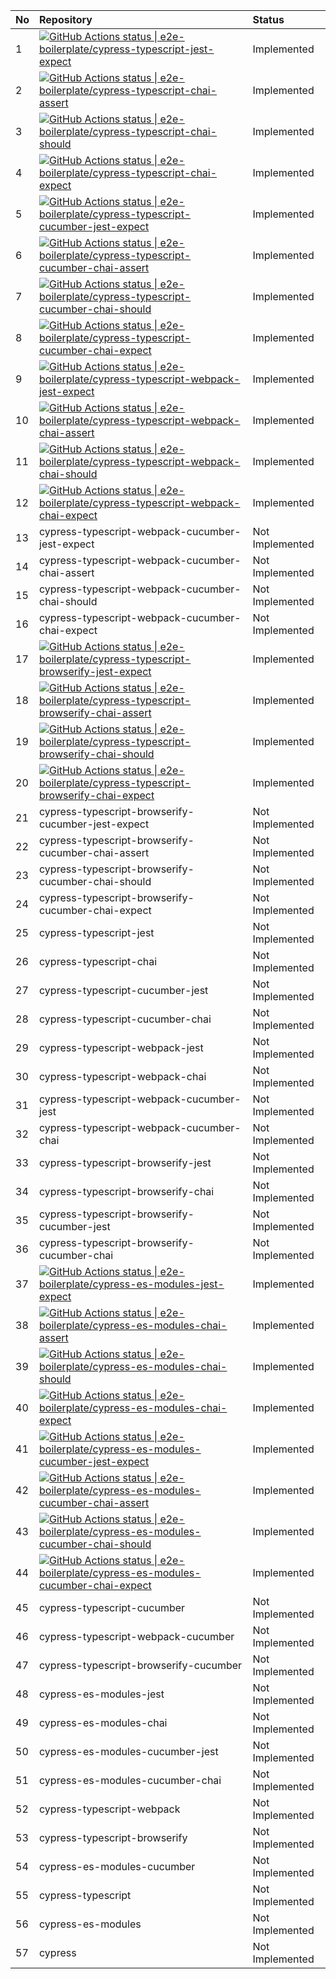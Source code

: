 | No | Repository                                                                                                                                                                                                                                                                                                                                                                       | Status          |
| :- | :------------------------------------------------------------------------------------------------------------------------------------------------------------------------------------------------------------------------------------------------------------------------------------------------------------------------------------------------------------------------------- | :-------------- |
| 1  | [![GitHub Actions status &#124; e2e-boilerplate/cypress-typescript-jest-expect](https://github.com/e2e-boilerplate/cypress-typescript-jest-expect/workflows/cypress-typescript-jest-expect/badge.svg)](https://github.com/e2e-boilerplate/cypress-typescript-jest-expect/actions?workflow=cypress-typescript-jest-expect)                                                        | Implemented     |
| 2  | [![GitHub Actions status &#124; e2e-boilerplate/cypress-typescript-chai-assert](https://github.com/e2e-boilerplate/cypress-typescript-chai-assert/workflows/cypress-typescript-chai-assert/badge.svg)](https://github.com/e2e-boilerplate/cypress-typescript-chai-assert/actions?workflow=cypress-typescript-chai-assert)                                                        | Implemented     |
| 3  | [![GitHub Actions status &#124; e2e-boilerplate/cypress-typescript-chai-should](https://github.com/e2e-boilerplate/cypress-typescript-chai-should/workflows/cypress-typescript-chai-should/badge.svg)](https://github.com/e2e-boilerplate/cypress-typescript-chai-should/actions?workflow=cypress-typescript-chai-should)                                                        | Implemented     |
| 4  | [![GitHub Actions status &#124; e2e-boilerplate/cypress-typescript-chai-expect](https://github.com/e2e-boilerplate/cypress-typescript-chai-expect/workflows/cypress-typescript-chai-expect/badge.svg)](https://github.com/e2e-boilerplate/cypress-typescript-chai-expect/actions?workflow=cypress-typescript-chai-expect)                                                        | Implemented     |
| 5  | [![GitHub Actions status &#124; e2e-boilerplate/cypress-typescript-cucumber-jest-expect](https://github.com/e2e-boilerplate/cypress-typescript-cucumber-jest-expect/workflows/cypress-typescript-cucumber-jest-expect/badge.svg)](https://github.com/e2e-boilerplate/cypress-typescript-cucumber-jest-expect/actions?workflow=cypress-typescript-cucumber-jest-expect)           | Implemented     |
| 6  | [![GitHub Actions status &#124; e2e-boilerplate/cypress-typescript-cucumber-chai-assert](https://github.com/e2e-boilerplate/cypress-typescript-cucumber-chai-assert/workflows/cypress-typescript-cucumber-chai-assert/badge.svg)](https://github.com/e2e-boilerplate/cypress-typescript-cucumber-chai-assert/actions?workflow=cypress-typescript-cucumber-chai-assert)           | Implemented     |
| 7  | [![GitHub Actions status &#124; e2e-boilerplate/cypress-typescript-cucumber-chai-should](https://github.com/e2e-boilerplate/cypress-typescript-cucumber-chai-should/workflows/cypress-typescript-cucumber-chai-should/badge.svg)](https://github.com/e2e-boilerplate/cypress-typescript-cucumber-chai-should/actions?workflow=cypress-typescript-cucumber-chai-should)           | Implemented     |
| 8  | [![GitHub Actions status &#124; e2e-boilerplate/cypress-typescript-cucumber-chai-expect](https://github.com/e2e-boilerplate/cypress-typescript-cucumber-chai-expect/workflows/cypress-typescript-cucumber-chai-expect/badge.svg)](https://github.com/e2e-boilerplate/cypress-typescript-cucumber-chai-expect/actions?workflow=cypress-typescript-cucumber-chai-expect)           | Implemented     |
| 9  | [![GitHub Actions status &#124; e2e-boilerplate/cypress-typescript-webpack-jest-expect](https://github.com/e2e-boilerplate/cypress-typescript-webpack-jest-expect/workflows/cypress-typescript-webpack-jest-expect/badge.svg)](https://github.com/e2e-boilerplate/cypress-typescript-webpack-jest-expect/actions?workflow=cypress-typescript-webpack-jest-expect)                | Implemented     |
| 10 | [![GitHub Actions status &#124; e2e-boilerplate/cypress-typescript-webpack-chai-assert](https://github.com/e2e-boilerplate/cypress-typescript-webpack-chai-assert/workflows/cypress-typescript-webpack-chai-assert/badge.svg)](https://github.com/e2e-boilerplate/cypress-typescript-webpack-chai-assert/actions?workflow=cypress-typescript-webpack-chai-assert)                | Implemented     |
| 11 | [![GitHub Actions status &#124; e2e-boilerplate/cypress-typescript-webpack-chai-should](https://github.com/e2e-boilerplate/cypress-typescript-webpack-chai-should/workflows/cypress-typescript-webpack-chai-should/badge.svg)](https://github.com/e2e-boilerplate/cypress-typescript-webpack-chai-should/actions?workflow=cypress-typescript-webpack-chai-should)                | Implemented     |
| 12 | [![GitHub Actions status &#124; e2e-boilerplate/cypress-typescript-webpack-chai-expect](https://github.com/e2e-boilerplate/cypress-typescript-webpack-chai-expect/workflows/cypress-typescript-webpack-chai-expect/badge.svg)](https://github.com/e2e-boilerplate/cypress-typescript-webpack-chai-expect/actions?workflow=cypress-typescript-webpack-chai-expect)                | Implemented     |
| 13 | cypress-typescript-webpack-cucumber-jest-expect                                                                                                                                                                                                                                                                                                                                  | Not Implemented |
| 14 | cypress-typescript-webpack-cucumber-chai-assert                                                                                                                                                                                                                                                                                                                                  | Not Implemented |
| 15 | cypress-typescript-webpack-cucumber-chai-should                                                                                                                                                                                                                                                                                                                                  | Not Implemented |
| 16 | cypress-typescript-webpack-cucumber-chai-expect                                                                                                                                                                                                                                                                                                                                  | Not Implemented |
| 17 | [![GitHub Actions status &#124; e2e-boilerplate/cypress-typescript-browserify-jest-expect](https://github.com/e2e-boilerplate/cypress-typescript-browserify-jest-expect/workflows/cypress-typescript-browserify-jest-expect/badge.svg)](https://github.com/e2e-boilerplate/cypress-typescript-browserify-jest-expect/actions?workflow=cypress-typescript-browserify-jest-expect) | Implemented     |
| 18 | [![GitHub Actions status &#124; e2e-boilerplate/cypress-typescript-browserify-chai-assert](https://github.com/e2e-boilerplate/cypress-typescript-browserify-chai-assert/workflows/cypress-typescript-browserify-chai-assert/badge.svg)](https://github.com/e2e-boilerplate/cypress-typescript-browserify-chai-assert/actions?workflow=cypress-typescript-browserify-chai-assert) | Implemented     |
| 19 | [![GitHub Actions status &#124; e2e-boilerplate/cypress-typescript-browserify-chai-should](https://github.com/e2e-boilerplate/cypress-typescript-browserify-chai-should/workflows/cypress-typescript-browserify-chai-should/badge.svg)](https://github.com/e2e-boilerplate/cypress-typescript-browserify-chai-should/actions?workflow=cypress-typescript-browserify-chai-should) | Implemented     |
| 20 | [![GitHub Actions status &#124; e2e-boilerplate/cypress-typescript-browserify-chai-expect](https://github.com/e2e-boilerplate/cypress-typescript-browserify-chai-expect/workflows/cypress-typescript-browserify-chai-expect/badge.svg)](https://github.com/e2e-boilerplate/cypress-typescript-browserify-chai-expect/actions?workflow=cypress-typescript-browserify-chai-expect) | Implemented     |
| 21 | cypress-typescript-browserify-cucumber-jest-expect                                                                                                                                                                                                                                                                                                                               | Not Implemented |
| 22 | cypress-typescript-browserify-cucumber-chai-assert                                                                                                                                                                                                                                                                                                                               | Not Implemented |
| 23 | cypress-typescript-browserify-cucumber-chai-should                                                                                                                                                                                                                                                                                                                               | Not Implemented |
| 24 | cypress-typescript-browserify-cucumber-chai-expect                                                                                                                                                                                                                                                                                                                               | Not Implemented |
| 25 | cypress-typescript-jest                                                                                                                                                                                                                                                                                                                                                          | Not Implemented |
| 26 | cypress-typescript-chai                                                                                                                                                                                                                                                                                                                                                          | Not Implemented |
| 27 | cypress-typescript-cucumber-jest                                                                                                                                                                                                                                                                                                                                                 | Not Implemented |
| 28 | cypress-typescript-cucumber-chai                                                                                                                                                                                                                                                                                                                                                 | Not Implemented |
| 29 | cypress-typescript-webpack-jest                                                                                                                                                                                                                                                                                                                                                  | Not Implemented |
| 30 | cypress-typescript-webpack-chai                                                                                                                                                                                                                                                                                                                                                  | Not Implemented |
| 31 | cypress-typescript-webpack-cucumber-jest                                                                                                                                                                                                                                                                                                                                         | Not Implemented |
| 32 | cypress-typescript-webpack-cucumber-chai                                                                                                                                                                                                                                                                                                                                         | Not Implemented |
| 33 | cypress-typescript-browserify-jest                                                                                                                                                                                                                                                                                                                                               | Not Implemented |
| 34 | cypress-typescript-browserify-chai                                                                                                                                                                                                                                                                                                                                               | Not Implemented |
| 35 | cypress-typescript-browserify-cucumber-jest                                                                                                                                                                                                                                                                                                                                      | Not Implemented |
| 36 | cypress-typescript-browserify-cucumber-chai                                                                                                                                                                                                                                                                                                                                      | Not Implemented |
| 37 | [![GitHub Actions status &#124; e2e-boilerplate/cypress-es-modules-jest-expect](https://github.com/e2e-boilerplate/cypress-es-modules-jest-expect/workflows/cypress-es-modules-jest-expect/badge.svg)](https://github.com/e2e-boilerplate/cypress-es-modules-jest-expect/actions?workflow=cypress-es-modules-jest-expect)                                                        | Implemented     |
| 38 | [![GitHub Actions status &#124; e2e-boilerplate/cypress-es-modules-chai-assert](https://github.com/e2e-boilerplate/cypress-es-modules-chai-assert/workflows/cypress-es-modules-chai-assert/badge.svg)](https://github.com/e2e-boilerplate/cypress-es-modules-chai-assert/actions?workflow=cypress-es-modules-chai-assert)                                                        | Implemented     |
| 39 | [![GitHub Actions status &#124; e2e-boilerplate/cypress-es-modules-chai-should](https://github.com/e2e-boilerplate/cypress-es-modules-chai-should/workflows/cypress-es-modules-chai-should/badge.svg)](https://github.com/e2e-boilerplate/cypress-es-modules-chai-should/actions?workflow=cypress-es-modules-chai-should)                                                        | Implemented     |
| 40 | [![GitHub Actions status &#124; e2e-boilerplate/cypress-es-modules-chai-expect](https://github.com/e2e-boilerplate/cypress-es-modules-chai-expect/workflows/cypress-es-modules-chai-expect/badge.svg)](https://github.com/e2e-boilerplate/cypress-es-modules-chai-expect/actions?workflow=cypress-es-modules-chai-expect)                                                        | Implemented     |
| 41 | [![GitHub Actions status &#124; e2e-boilerplate/cypress-es-modules-cucumber-jest-expect](https://github.com/e2e-boilerplate/cypress-es-modules-cucumber-jest-expect/workflows/cypress-es-modules-cucumber-jest-expect/badge.svg)](https://github.com/e2e-boilerplate/cypress-es-modules-cucumber-jest-expect/actions?workflow=cypress-es-modules-cucumber-jest-expect)           | Implemented     |
| 42 | [![GitHub Actions status &#124; e2e-boilerplate/cypress-es-modules-cucumber-chai-assert](https://github.com/e2e-boilerplate/cypress-es-modules-cucumber-chai-assert/workflows/cypress-es-modules-cucumber-chai-assert/badge.svg)](https://github.com/e2e-boilerplate/cypress-es-modules-cucumber-chai-assert/actions?workflow=cypress-es-modules-cucumber-chai-assert)           | Implemented     |
| 43 | [![GitHub Actions status &#124; e2e-boilerplate/cypress-es-modules-cucumber-chai-should](https://github.com/e2e-boilerplate/cypress-es-modules-cucumber-chai-should/workflows/cypress-es-modules-cucumber-chai-should/badge.svg)](https://github.com/e2e-boilerplate/cypress-es-modules-cucumber-chai-should/actions?workflow=cypress-es-modules-cucumber-chai-should)           | Implemented     |
| 44 | [![GitHub Actions status &#124; e2e-boilerplate/cypress-es-modules-cucumber-chai-expect](https://github.com/e2e-boilerplate/cypress-es-modules-cucumber-chai-expect/workflows/cypress-es-modules-cucumber-chai-expect/badge.svg)](https://github.com/e2e-boilerplate/cypress-es-modules-cucumber-chai-expect/actions?workflow=cypress-es-modules-cucumber-chai-expect)           | Implemented     |
| 45 | cypress-typescript-cucumber                                                                                                                                                                                                                                                                                                                                                      | Not Implemented |
| 46 | cypress-typescript-webpack-cucumber                                                                                                                                                                                                                                                                                                                                              | Not Implemented |
| 47 | cypress-typescript-browserify-cucumber                                                                                                                                                                                                                                                                                                                                           | Not Implemented |
| 48 | cypress-es-modules-jest                                                                                                                                                                                                                                                                                                                                                          | Not Implemented |
| 49 | cypress-es-modules-chai                                                                                                                                                                                                                                                                                                                                                          | Not Implemented |
| 50 | cypress-es-modules-cucumber-jest                                                                                                                                                                                                                                                                                                                                                 | Not Implemented |
| 51 | cypress-es-modules-cucumber-chai                                                                                                                                                                                                                                                                                                                                                 | Not Implemented |
| 52 | cypress-typescript-webpack                                                                                                                                                                                                                                                                                                                                                       | Not Implemented |
| 53 | cypress-typescript-browserify                                                                                                                                                                                                                                                                                                                                                    | Not Implemented |
| 54 | cypress-es-modules-cucumber                                                                                                                                                                                                                                                                                                                                                      | Not Implemented |
| 55 | cypress-typescript                                                                                                                                                                                                                                                                                                                                                               | Not Implemented |
| 56 | cypress-es-modules                                                                                                                                                                                                                                                                                                                                                               | Not Implemented |
| 57 | cypress                                                                                                                                                                                                                                                                                                                                                                          | Not Implemented |